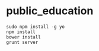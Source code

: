 public_education
================

```
sudo npm install -g yo
npm install
bower install
grunt server
```

